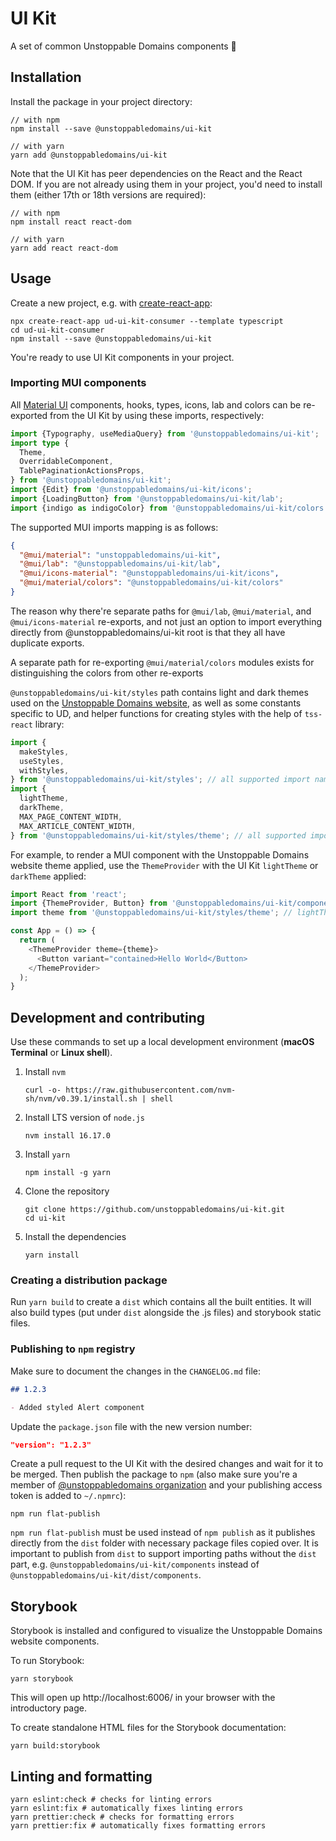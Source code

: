 # UI Kit

A set of common Unstoppable Domains components 🧩

## Installation

Install the package in your project directory:

```shell
// with npm
npm install --save @unstoppabledomains/ui-kit

// with yarn
yarn add @unstoppabledomains/ui-kit
```

Note that the UI Kit has peer dependencies on the React and the React DOM. If
you are not already using them in your project, you'd need to install them
(either 17th or 18th versions are required):

```shell
// with npm
npm install react react-dom

// with yarn
yarn add react react-dom
```

## Usage

Create a new project, e.g. with
[create-react-app](https://create-react-app.dev/docs/getting-started):

```shell
npx create-react-app ud-ui-kit-consumer --template typescript
cd ud-ui-kit-consumer
npm install --save @unstoppabledomains/ui-kit
```

You're ready to use UI Kit components in your project.

### Importing MUI components

All [Material UI](https://mui.com/material-ui/getting-started/usage/)
components, hooks, types, icons, lab and colors can be re-exported from the UI
Kit by using these imports, respectively:

```typescript
import {Typography, useMediaQuery} from '@unstoppabledomains/ui-kit';
import type {
  Theme,
  OverridableComponent,
  TablePaginationActionsProps,
} from '@unstoppabledomains/ui-kit';
import {Edit} from '@unstoppabledomains/ui-kit/icons';
import {LoadingButton} from '@unstoppabledomains/ui-kit/lab';
import {indigo as indigoColor} from '@unstoppabledomains/ui-kit/colors';
```

The supported MUI imports mapping is as follows:

```json
{
  "@mui/material": "unstoppabledomains/ui-kit",
  "@mui/lab": "@unstoppabledomains/ui-kit/lab",
  "@mui/icons-material": "@unstoppabledomains/ui-kit/icons",
  "@mui/material/colors": "@unstoppabledomains/ui-kit/colors"
}
```

The reason why there're separate paths for `@mui/lab`, `@mui/material`, and
`@mui/icons-material` re-exports, and not just an option to import everything
directly from @unstoppabledomains/ui-kit root is that they all have duplicate
exports.

A separate path for re-exporting `@mui/material/colors` modules exists for
distinguishing the colors from other re-exports

`@unstoppabledomains/ui-kit/styles` path contains light and dark themes used on
the [Unstoppable Domains website](https://unstoppabledomains.com/), as well as
some constants specific to UD, and helper functions for creating styles with the
help of `tss-react` library:

```typescript
import {
  makeStyles,
  useStyles,
  withStyles,
} from '@unstoppabledomains/ui-kit/styles'; // all supported import names at this path
import {
  lightTheme,
  darkTheme,
  MAX_PAGE_CONTENT_WIDTH,
  MAX_ARTICLE_CONTENT_WIDTH,
} from '@unstoppabledomains/ui-kit/styles/theme'; // all supported import names at this path
```

For example, to render a MUI component with the Unstoppable Domains website
theme applied, use the `ThemeProvider` with the UI Kit `lightTheme` or
`darkTheme` applied:

```typescript
import React from 'react';
import {ThemeProvider, Button} from '@unstoppabledomains/ui-kit/components';
import theme from '@unstoppabledomains/ui-kit/styles/theme'; // lightTheme is exported as default

const App = () => {
  return (
    <ThemeProvider theme={theme}>
      <Button variant="contained>Hello World</Button>
    </ThemeProvider>
  );
}
```

## Development and contributing

Use these commands to set up a local development environment (**macOS Terminal**
or **Linux shell**).

1. Install `nvm`

   ```shell
   curl -o- https://raw.githubusercontent.com/nvm-sh/nvm/v0.39.1/install.sh | shell
   ```

2. Install LTS version of `node.js`

   ```shell
   nvm install 16.17.0
   ```

3. Install `yarn`
   ```shell
   npm install -g yarn
   ```
4. Clone the repository

   ```shell
   git clone https://github.com/unstoppabledomains/ui-kit.git
   cd ui-kit
   ```

5. Install the dependencies
   ```shell
   yarn install
   ```

### Creating a distribution package

Run `yarn build` to create a `dist` which contains all the built entities. It
will also build types (put under `dist` alongside the .js files) and storybook
static files.

### Publishing to `npm` registry

Make sure to document the changes in the `CHANGELOG.md` file:

```markdown
## 1.2.3

- Added styled Alert component
```

Update the `package.json` file with the new version number:

```json
"version": "1.2.3"
```

Create a pull request to the UI Kit with the desired changes and wait for it to
be merged. Then publish the package to `npm` (also make sure you're a member of
[@unstoppabledomains organization](https://www.npmjs.com/~unstoppabledomains)
and your publishing access token is added to `~/.npmrc`):

```shell
npm run flat-publish
```

`npm run flat-publish` must be used instead of `npm publish` as it publishes
directly from the `dist` folder with necessary package files copied over. It is
important to publish from `dist` to support importing paths without the `dist`
part, e.g. `@unstoppabledomains/ui-kit/components` instead of
`@unstoppabledomains/ui-kit/dist/components`.

## Storybook

Storybook is installed and configured to visualize the Unstoppable Domains
website components.

To run Storybook:

```shell
yarn storybook
```

This will open up http://localhost:6006/ in your browser with the introductory
page.

To create standalone HTML files for the Storybook documentation:

```shell
yarn build:storybook
```

## Linting and formatting

```shell
yarn eslint:check # checks for linting errors
yarn eslint:fix # automatically fixes linting errors
yarn prettier:check # checks for formatting errors
yarn prettier:fix # automatically fixes formatting errors
```
